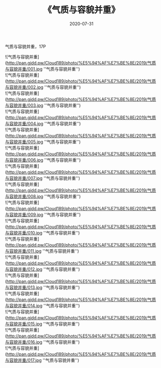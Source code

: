 ﻿---
layout: post
title:  《气质与容貌并重》
date:   2020-07-31
img: http://pan.gjdd.pw/Cloud189/photo/%E5%94%AF%E7%BE%8E/2019/气质与容貌并重/000.jpg
categories: [美女, 清纯, 唯美]
---

气质与容貌并重，17P

![气质与容貌并重](http://pan.gjdd.pw/Cloud189/photo/%E5%94%AF%E7%BE%8E/2019/气质与容貌并重/001.jpg ''气质与容貌并重'') <br>
![气质与容貌并重](http://pan.gjdd.pw/Cloud189/photo/%E5%94%AF%E7%BE%8E/2019/气质与容貌并重/002.jpg ''气质与容貌并重'') <br>
![气质与容貌并重](http://pan.gjdd.pw/Cloud189/photo/%E5%94%AF%E7%BE%8E/2019/气质与容貌并重/003.jpg ''气质与容貌并重'') <br>
![气质与容貌并重](http://pan.gjdd.pw/Cloud189/photo/%E5%94%AF%E7%BE%8E/2019/气质与容貌并重/004.jpg ''气质与容貌并重'') <br>
![气质与容貌并重](http://pan.gjdd.pw/Cloud189/photo/%E5%94%AF%E7%BE%8E/2019/气质与容貌并重/005.jpg ''气质与容貌并重'') <br>
![气质与容貌并重](http://pan.gjdd.pw/Cloud189/photo/%E5%94%AF%E7%BE%8E/2019/气质与容貌并重/006.jpg ''气质与容貌并重'') <br>
![气质与容貌并重](http://pan.gjdd.pw/Cloud189/photo/%E5%94%AF%E7%BE%8E/2019/气质与容貌并重/007.jpg ''气质与容貌并重'') <br>
![气质与容貌并重](http://pan.gjdd.pw/Cloud189/photo/%E5%94%AF%E7%BE%8E/2019/气质与容貌并重/008.jpg ''气质与容貌并重'') <br>
![气质与容貌并重](http://pan.gjdd.pw/Cloud189/photo/%E5%94%AF%E7%BE%8E/2019/气质与容貌并重/009.jpg ''气质与容貌并重'') <br>
![气质与容貌并重](http://pan.gjdd.pw/Cloud189/photo/%E5%94%AF%E7%BE%8E/2019/气质与容貌并重/010.jpg ''气质与容貌并重'') <br>
![气质与容貌并重](http://pan.gjdd.pw/Cloud189/photo/%E5%94%AF%E7%BE%8E/2019/气质与容貌并重/011.jpg ''气质与容貌并重'') <br>
![气质与容貌并重](http://pan.gjdd.pw/Cloud189/photo/%E5%94%AF%E7%BE%8E/2019/气质与容貌并重/012.jpg ''气质与容貌并重'') <br>
![气质与容貌并重](http://pan.gjdd.pw/Cloud189/photo/%E5%94%AF%E7%BE%8E/2019/气质与容貌并重/013.jpg ''气质与容貌并重'') <br>
![气质与容貌并重](http://pan.gjdd.pw/Cloud189/photo/%E5%94%AF%E7%BE%8E/2019/气质与容貌并重/014.jpg ''气质与容貌并重'') <br>
![气质与容貌并重](http://pan.gjdd.pw/Cloud189/photo/%E5%94%AF%E7%BE%8E/2019/气质与容貌并重/015.jpg ''气质与容貌并重'') <br>
![气质与容貌并重](http://pan.gjdd.pw/Cloud189/photo/%E5%94%AF%E7%BE%8E/2019/气质与容貌并重/016.jpg ''气质与容貌并重'') <br>
![气质与容貌并重](http://pan.gjdd.pw/Cloud189/photo/%E5%94%AF%E7%BE%8E/2019/气质与容貌并重/017.jpg ''气质与容貌并重'') <br>
